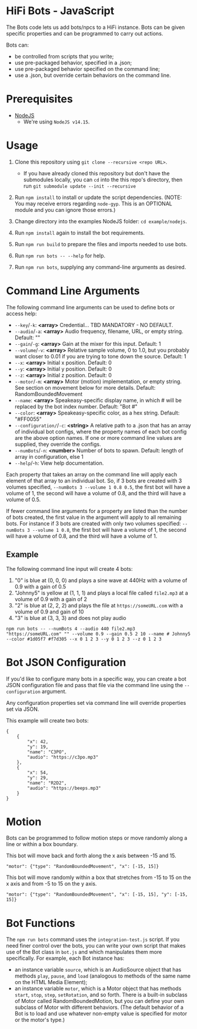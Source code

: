 # HiFi Bots - JavaScript
The Bots code lets us add bots/npcs to a HiFi instance. Bots can be given specific properties and can be programmed to carry out actions.

Bots can:
 - be controlled from scripts that you write;
 - use pre-packaged behavior, specified in a .json;
 - use pre-packaged behavior specified on the command line;
 - use a .json, but override certain behaviors on the command line.


# Prerequisites
- [NodeJS](https://nodejs.org/en/)
    - We're using `NodeJS v14.15`.

# Usage
1. Clone this repository using `git clone --recursive <repo URL>`.
    - If you have already cloned this repository but don't have the submodules locally, you can `cd` into the this repo's directory, then run `git submodule update --init --recursive`

2. Run `npm install` to install or update the script dependencies. (NOTE: You may receive errors regarding `node-gyp`. This is an OPTIONAL module and you can ignore those errors.)

3. Change directory into the examples NodeJS folder: `cd example/nodejs`.

4. Run `npm install` again to install the bot requirements.
5. Run `npm run build` to prepare the files and imports needed to use bots.
6. Run `npm run bots -- --help` for help.
7. Run `npm run bots`, supplying any command-line arguments as desired.

# Command Line Arguments
The following command line arguments can be used to define bots or access help:
 - `--key`/`-k`:  **\<array\>**  Credential... TBD  MANDATORY - NO DEFAULT.
 - `--audio`/`-a`:  **\<array\>**  Audio frequency, filename, URL, or empty string. Default: ""
 - `--gain`/`-g`:  **\<array\>**  Gain at the mixer for this input. Default: 1
 - `--volume`/`-v`:  **\<array\>**  Relative sample volume, 0 to 1.0, but you probably want closer to 0.01 if you are trying to tone down the source. Default: 1
 - `--x`:  **\<array\>**  Initial x position. Default: 0
 - `--y`:  **\<array\>**  Initial y position. Default: 0
 - `--z`:  **\<array\>**  Initial z position. Default: 0
 - `--motor`/`-m`:  **\<array\>**  Motor (motion) implementation, or empty string. See section on movement below for more details. Default: RandomBoundedMovement
 - `--name`:  **\<array\>**  Speakeasy-specific display name, in which # will be replaced by the bot index number. Default: "Bot #"
 - `--color`:  **\<array\>**  Speakeasy-specific color, as a hex string. Default:  "#FF0055"
 - `--configuration/`/`-c`:  **\<string\>**  A relative path to a .json that has an array of individual bot configs, where the property names of each bot config are the above 
 option names. If one or more command line values are supplied, they override the configs.
 - `--numBots`/`-n`:  **\<number\>**  Number of bots to spawn. Default: length of array in configuration, else 1
 - `--help`/-`h`:  View help documentation.

Each property that takes an array on the command line will apply each element of that array to an individual bot. So, if 3 bots are created with 3 volumes specified, `--numBots 3 --volume 1 0.8 0.5`, the first bot will have a volume of 1, the second will have a volume of 0.8, and the third will have a volume of 0.5.

If fewer command line arguments for a property are listed than the number of bots created, the first value in the argument will apply to all remaining bots. For instance if 3 bots are created with only two volumes specified: `--numBots 3 --volume 1 0.8`, the first bot will have a volume of 1, the second will have a volume of 0.8, and the third will have a volume of 1.

 ## Example
 The following command line input will create 4 bots:
  1. "0" is blue at (0, 0, 0) and plays a sine wave at 440Hz with a volume of 0.9 with a gain of 0.5
  2. "Johnny5" is yellow at (1, 1, 1) and plays a local file called `file2.mp3` at a volume of 0.9 with a gain of 2
  3. "2" is blue at (2, 2, 2) and plays the file at `https://someURL.com` with a volume of 0.9 and gain of 10
  4. "3" is blue at (3, 3, 3) and does not play audio
    
~~~~
npm run bots -- --numBots 4 --audio 440 file2.mp3 "https://someURL.com" "" --volume 0.9 --gain 0.5 2 10 --name # Johnny5 --color #1d05f7 #f7d305 --x 0 1 2 3 --y 0 1 2 3 --z 0 1 2 3
~~~~

# Bot JSON Configuration
If you'd like to configure many bots in a specific way, you can create a bot JSON configuration file and pass that file via the command line using the `--configuration` argument.

Any configuration properties set via command line will override properties set via JSON.

This example will create two bots:
~~~~
{
	{
		"x": 42,
		"y": 19,
		"name": "C3PO",
		"audio": "https://c3po.mp3"
	},
	{
		"x": 54,
		"y": 29,
		"name": "R2D2",
		"audio": "https://beeps.mp3"
	}
}
~~~~

# Motion
Bots can be programmed to follow motion steps or move randomly along a line or within a box boundary.

This bot will move back and forth along the x axis between -15 and 15.

~~~~
"motor": {"type": "RandomBoundedMovement", "x": [-15, 15]}
~~~~

This bot will move randomly within a box that stretches from -15 to 15 on the x axis and from -5 to 15 on the y axis.

~~~~
"motor": {"type": "RandomBoundedMovement", "x": [-15, 15], "y": [-15, 15]}
~~~~

# Bot Functions
The `npm run bots` command uses the `integration-test.js` script. If you need finer control over the bots, you can write your own script that makes use of the Bot class in `bot.js` and which manipulates them more specifically. For example, each Bot instance has:

 - an instance variable `source`, which is an AudioSource object that has methods `play`, `pause`, and `load` (analogous to methods of the same name on the HTML Media Element);
 - an instance variable `motor`, which is a Motor object that has methods `start`, `stop`, `step`, `setRotation`, and so forth. There is a built-in subclass of Motor called RandomBoundedMotion, but you can define your own subclass of Motor with different behaviors. (The default behavior of a Bot is to load and use whatever non-empty value is specified for motor or the motor's type.)

